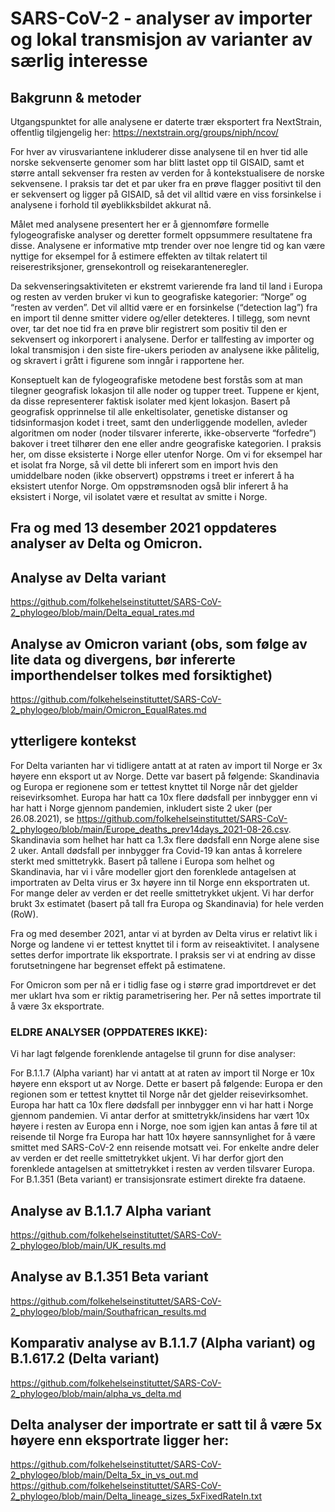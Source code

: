 # SARS-CoV-2 - analyser av importer og lokal transmisjon av varianter av særlig interesse

## Bakgrunn & metoder

Utgangspunktet for alle analysene er daterte trær eksportert fra NextStrain, offentlig tilgjengelig her: https://nextstrain.org/groups/niph/ncov/

For hver av virusvariantene inkluderer disse analysene til en hver tid alle norske sekvenserte genomer som har blitt lastet opp til GISAID, samt et større antall sekvenser fra resten av verden for å kontekstualisere de norske sekvensene. I praksis tar det et par uker fra en prøve flagger positivt til den er sekvensert og ligger på GISAID, så det vil alltid være en viss forsinkelse i analysene i forhold til øyeblikksbildet akkurat nå. 

Målet med analysene presentert her er å gjennomføre formelle fylogeografiske analyser og deretter formelt oppsummere resultatene fra disse. Analysene er informative mtp trender over noe lengre tid og kan være nyttige for eksempel for å estimere effekten av tiltak relatert til reiserestriksjoner, grensekontroll og reisekaranteneregler. 

Da sekvenseringsaktiviteten er ekstremt varierende fra land til land i Europa og resten av verden bruker vi kun to geografiske kategorier: “Norge” og “resten av verden”. Det vil alltid være er en forsinkelse (“detection lag”) fra en import til denne smitter videre og/eller detekteres. I tillegg, som nevnt over, tar det noe tid fra en prøve blir registrert som positiv til den er sekvensert og inkorporert i analysene. Derfor er tallfesting av importer og lokal transmisjon i den siste fire-ukers perioden av analysene ikke pålitelig, og skravert i grått i figurene som inngår i rapportene her.

Konseptuelt kan de fylogeografiske metodene best forstås som at man tilegner geografisk lokasjon til alle noder og tupper treet. Tuppene er kjent, da disse representerer faktisk isolater med kjent lokasjon. Basert på geografisk opprinnelse til alle enkeltisolater, genetiske distanser og tidsinformasjon kodet i treet, samt den underliggende modellen, avleder algoritmen om noder (noder tilsvarer infererte, ikke-observerte “forfedre”) bakover i treet tilhører den ene eller andre geografiske kategorien. I praksis her, om disse eksisterte i Norge eller utenfor Norge. Om vi for eksempel har et isolat fra Norge, så vil dette bli inferert som en import hvis den umiddelbare noden (ikke observert) oppstrøms i treet er inferert å ha eksistert utenfor Norge. Om oppstrømsnoden også blir inferert å ha eksistert i Norge, vil isolatet være et resultat av smitte i Norge.

## Fra og med 13 desember 2021 oppdateres analyser av Delta og Omicron.

## Analyse av Delta variant
https://github.com/folkehelseinstituttet/SARS-CoV-2_phylogeo/blob/main/Delta_equal_rates.md

## Analyse av Omicron variant (obs, som følge av lite data og divergens, bør infererte importhendelser tolkes med forsiktighet)
https://github.com/folkehelseinstituttet/SARS-CoV-2_phylogeo/blob/main/Omicron_EqualRates.md



## ytterligere kontekst

For Delta varianten har vi tidligere antatt at at raten av import til Norge er 3x høyere enn eksport ut av Norge. Dette var basert på følgende: Skandinavia og Europa er regionene som er tettest knyttet til Norge når det gjelder reisevirksomhet. Europa har hatt ca 10x flere dødsfall per innbygger enn vi har hatt i Norge gjennom pandemien, inkludert siste 2 uker (per 26.08.2021), se https://github.com/folkehelseinstituttet/SARS-CoV-2_phylogeo/blob/main/Europe_deaths_prev14days_2021-08-26.csv. Skandinavia som helhet har hatt ca 1.3x flere dødsfall enn Norge alene sise 2 uker. Antall dødsfall per innbygger fra Covid-19 kan antas å korrelere sterkt med smittetrykk. Basert på tallene i Europa som helhet og Skandinavia, har vi i våre modeller gjort den forenklede antagelsen at importraten av Delta virus er 3x høyere inn til Norge enn eksportraten ut. For mange deler av verden er det reelle smittetrykket ukjent. Vi har derfor brukt 3x estimatet (basert på tall fra Europa og Skandinavia) for hele verden (RoW). 

Fra og med desember 2021, antar vi at byrden av Delta virus er relativt lik i Norge og landene vi er tettest knyttet til i form av reiseaktivitet. I analysene settes derfor importrate lik eksportrate. I praksis ser vi at endring av disse forutsetningene har begrenset effekt på estimatene.

For Omicron som per nå er i tidlig fase og i større grad importdrevet er det mer uklart hva som er riktig parametrisering her. Per nå settes importrate til å være 3x eksportrate.




###

### ELDRE ANALYSER (OPPDATERES IKKE):


Vi har lagt følgende forenklende antagelse til grunn for dise analyser:

For B.1.1.7 (Alpha variant) har vi antatt at at raten av import til Norge er 10x høyere enn eksport ut av Norge. Dette er basert på følgende: Europa er den regionen som er tettest knyttet til Norge når det gjelder reisevirksomhet. Europa har hatt ca 10x flere dødsfall per innbygger enn vi har hatt i Norge gjennom pandemien. Vi antar derfor at smittetrykk/insidens har vært 10x høyere i resten av Europa enn i Norge, noe som igjen kan antas å føre til at reisende til Norge fra Europa har hatt 10x høyere sannsynlighet for å være smittet med SARS-CoV-2 enn reisende motsatt vei. For enkelte andre deler av verden er det reelle smittetrykket ukjent. Vi har derfor gjort den forenklede antagelsen at smittetrykket i resten av verden tilsvarer Europa. For B.1.351 (Beta variant) er transisjonsrate estimert direkte fra dataene.


## Analyse av B.1.1.7 Alpha variant
https://github.com/folkehelseinstituttet/SARS-CoV-2_phylogeo/blob/main/UK_results.md

## Analyse av B.1.351 Beta variant
https://github.com/folkehelseinstituttet/SARS-CoV-2_phylogeo/blob/main/Southafrican_results.md

## Komparativ analyse av B.1.1.7 (Alpha variant) og B.1.617.2 (Delta variant)
https://github.com/folkehelseinstituttet/SARS-CoV-2_phylogeo/blob/main/alpha_vs_delta.md


## Delta analyser der importrate er satt til å være 5x høyere enn eksportrate ligger her:
https://github.com/folkehelseinstituttet/SARS-CoV-2_phylogeo/blob/main/Delta_5x_in_vs_out.md
https://github.com/folkehelseinstituttet/SARS-CoV-2_phylogeo/blob/main/Delta_lineage_sizes_5xFixedRateIn.txt

